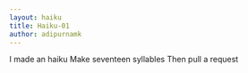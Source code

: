 ```yaml
---
layout: haiku
title: Haiku-01
author: adipurnamk
---
```


I made an haiku
Make seventeen syllables
Then pull a request
